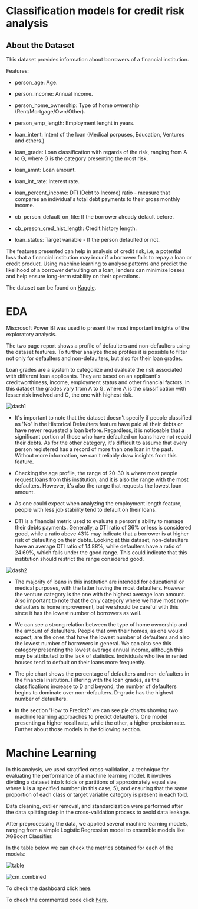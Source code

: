 # Classification models for credit risk analysis

## About the Dataset

This dataset provides information about borrowers of a financial institution.

Features:

* person_age: Age.

* person_income: Annual income.

* person_home_ownership: Type of home ownership (Rent/Mortgage/Own/Other).

* person_emp_length: Employment lenght in years.

* loan_intent: Intent of the loan (Medical porpuses, Education, Ventures and others.)

* loan_grade: Loan classification with regards of the risk, ranging from A to G, where G is the category presenting the most risk.

* loan_amnt: Loan amount.

* loan_int_rate: Interest rate.

* loan_percent_income: DTI (Debt to Income) ratio - measure that compares an individual's total debt payments to their gross monthly income.

* cb_person_default_on_file: If the borrower already default before.

* cb_preson_cred_hist_length: Credit history length.

* loan_status: Target variable - If the person defaulted or not.

The features presented can help in analysis of credit risk, i.e, a potential loss that a financial institution may incur if a borrower fails to repay a loan or credit product. Using machine learning to analyse patterns and predict the likelihood of a borrower defaulting on a loan, lenders can minimize losses and help ensure long-term stability on their operations.


The dataset can be found on [Kaggle](https://www.kaggle.com/datasets/laotse/credit-risk-dataset).

# EDA

Miscrosoft Power BI was used to present the most important insights of the exploratory analysis.

The two page report shows a profile of defaulters and non-defaulters using the dataset features. To further analyze those profiles it is possible to filter not only for defaulters and non-defaulters, but also for their loan grades. 

Loan grades are a system to categorize and evaluate the risk associated with different loan applicants. They are based on an applicant's creditworthiness, income, employment status and other financial factors. In this dataset the grades vary from A to G, where A is the classification with lesser risk involved and G, the one with highest risk. 


![dash1](https://user-images.githubusercontent.com/121902546/221280547-717a55c0-3578-47fd-ad91-6fb6a45db93d.png)


* It's important to note that the dataset doesn't specify if people classified as 'No' in the Historical Defaulters feature have paid all their debts or have never requested a loan before. Regardless, it is noticeable that a significant portion of those who have defaulted on loans have not repaid their debts. As for the other category, it's difficult to assume that every person registered has a record of more than one loan in the past. Without more information, we can't reliably draw insights from this feature.

* Checking the age profile, the range of 20-30 is where most people request loans from this institution, and it is also the range with the most defaulters. However, it's also the range that requests the lowest loan amount.

* As one could expect when analyzing the employment length feature, people with less job stability tend to default on their loans.

* DTI is a financial metric used to evaluate a person's ability to manage their debts payments. Generally, a DTI ratio of 36% or less is considered good, while a ratio above 43% may indicate that a borrower is at higher risk of defaulting on their debts. Looking at this dataset, non-defaulters have an average DTI ratio of 14.88%, while defaulters have a ratio of 24.69%, which falls under the good range. This could indicate that this institution should restrict the range considered good.


![dash2](https://user-images.githubusercontent.com/121902546/221194152-cdf6d951-ca54-4bd9-a21c-e06b3ed94f71.png)

* The majority of loans in this institution are intended for educational or medical purposes, with the latter having the most defaulters. However the venture category is the one with the highest average loan amount. Also important to note that the only category where we have most non-defaulters is home improvement, but we should be careful with this since it has the lowest number of borrowers as well.  

* We can see a strong relation between the type of home ownership and the amount of defaulters. People that own their homes, as one would expect, are the ones that have the lowest number of defaulters and also the lowest number of borrowers in general. We can also see this category presenting the lowest average annual income, although this may be attributed to the lack of statistics. Individuals who live in rented houses tend to default on their loans more frequently.

* The pie chart shows the percentage of defaulters and non-defaulters in the financial insitution. Filtering with the loan grades, as the classifications increase to D and beyond, the number of defaulters begins to dominate over non-defaulters. D-grade has the highest number of defaulters. 

* In the section 'How to Predict?' we can see pie charts showing two machine learning approaches to predict defaulters. One model presenting a higher recall rate, while the other, a higher precision rate. Further about those models in the following section.

# Machine Learning

In this analysis, we used stratified cross-validation, a technique for evaluating the performance of a machine learning model. It involves dividing a dataset into k folds or partitions of approximately equal size, where k is a specified number (in this case, 5), and ensuring that the same proportion of each class or target variable category is present in each fold.

Data cleaning, outlier removal, and standardization were performed after the data splitting step in the cross-validation process to avoid data leakage.

After preprocessing the data, we applied several machine learning models, ranging from a simple Logistic Regression model to ensemble models like XGBoost Classifier.

In the table below we can check the metrics obtained for each of the models: 

![table](https://user-images.githubusercontent.com/121902546/221022436-aac16929-b8da-4301-aa8f-654f5448f9e8.png)

![cm_combined](https://user-images.githubusercontent.com/121902546/221022437-906c7154-2c0c-4385-b59d-4c505c8e595a.png)




To check the dashboard click [here](https://app.powerbi.com/view?r=eyJrIjoiYzRlNzVkYzQtN2JlOC00MTJkLTk2YTYtNzUzNTY2NjJjN2E0IiwidCI6IjJjOTUwZWUxLWY4ZWYtNDY1MS05ZmRiLTIwZjRjNjk0ZTAzYyJ9).

To check the commented code click [here](ML_Credit_Risk.ipynb).
